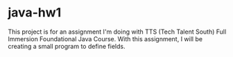 # java-hw1
This project is for an assignment I'm doing with TTS (Tech Talent South) Full Immersion Foundational Java Course. With this assignment, I will be creating a small program to define fields.
